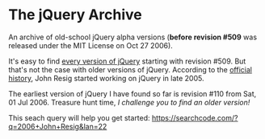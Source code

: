 # The jQuery Archive

An archive of old-school jQuery alpha versions (**before revision #509** was released under the MIT License on Oct 27 2006).

It's easy to find [every version of jQuery](https://code.jquery.com/jquery/) starting with revision #509. But that's not the case with older versions of jQuery. According to the [official history](https://jquery.org/history/), John Resig started working on jQuery in late 2005.

The earliest version of jQuery I have found so far is revision #110 from Sat, 01 Jul 2006. Treasure hunt time, *I challenge you to find an older version!*

This seach query will help you get started: https://searchcode.com/?q=2006+John+Resig&lan=22
